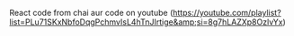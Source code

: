 React code from chai aur code on youtube (https://youtube.com/playlist?list=PLu71SKxNbfoDqgPchmvIsL4hTnJIrtige&amp;si=8g7hLAZXp8OzlvYx)